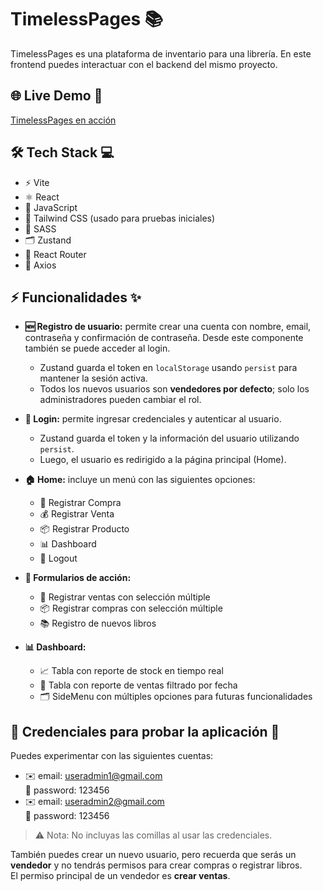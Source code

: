 # TimelessPages 📚

TimelessPages es una plataforma de inventario para una librería. En este frontend puedes interactuar con el backend del mismo proyecto.

## 🌐 Live Demo 🚀
[TimelessPages en acción](https://timeless-pages-product-inventory-gk.vercel.app/)

## 🛠️ Tech Stack 💻
- ⚡ Vite
- ⚛️ React
- 📝 JavaScript
- 🎨 Tailwind CSS (usado para pruebas iniciales)
- 🎨 SASS
- 🗂️ Zustand
- 🔀 React Router
- 📡 Axios

## ⚡ Funcionalidades ✨

- **🆕 Registro de usuario:** permite crear una cuenta con nombre, email, contraseña y confirmación de contraseña. Desde este componente también se puede acceder al login.  
  - Zustand guarda el token en `localStorage` usando `persist` para mantener la sesión activa.  
  - Todos los nuevos usuarios son **vendedores por defecto**; solo los administradores pueden cambiar el rol.

- **🔑 Login:** permite ingresar credenciales y autenticar al usuario.  
  - Zustand guarda el token y la información del usuario utilizando `persist`.  
  - Luego, el usuario es redirigido a la página principal (Home).

- **🏠 Home:** incluye un menú con las siguientes opciones:
  - 🛒 Registrar Compra
  - 💰 Registrar Venta
  - 📦 Registrar Producto
  - 📊 Dashboard
  - 🚪 Logout

- **📝 Formularios de acción:**
  - 🛒 Registrar ventas con selección múltiple
  - 📦 Registrar compras con selección múltiple
  - 📚 Registro de nuevos libros

- **📊 Dashboard:**
  - 📈 Tabla con reporte de stock en tiempo real
  - 📅 Tabla con reporte de ventas filtrado por fecha
  - 🗂️ SideMenu con múltiples opciones para futuras funcionalidades

## 👥 Credenciales para probar la aplicación 🔐

Puedes experimentar con las siguientes cuentas:
  - ✉️ email: useradmin1@gmail.com  
    🔑 password: 123456
  - ✉️ email: useradmin2@gmail.com  
    🔑 password: 123456


> ⚠️ Nota: No incluyas las comillas al usar las credenciales.  

También puedes crear un nuevo usuario, pero recuerda que serás un **vendedor** y no tendrás permisos para crear compras o registrar libros.  
El permiso principal de un vendedor es **crear ventas**.
